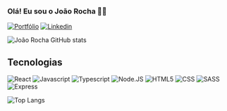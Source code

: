 ### Olá! Eu sou o João Rocha 👋🏼

[![Portfólio](https://img.shields.io/badge/website-000000?style=for-the-badge&logo=About.me&logoColor=white)](https://joaoeduardoribeirorocha.com.br/)
[![Linkedin](https://img.shields.io/badge/LinkedIn-0077B5?style=for-the-badge&logo=linkedin&logoColor=white)](https://www.linkedin.com/in/joaoedrocha/)

![João Rocha GitHub stats](https://github-readme-stats.vercel.app/api?username=JoaoEduardoRRocha&show_icons=true&theme=dracula)

## Tecnologias
![React](https://img.shields.io/badge/React-20232A?style=for-the-badge&logo=react&logoColor=61DAFB)
![Javascript](https://img.shields.io/badge/JavaScript-323330?style=for-the-badge&logo=javascript&logoColor=F7DF1E)
![Typescript](https://img.shields.io/badge/TypeScript-007ACC?style=for-the-badge&logo=typescript&logoColor=white)
![Node.JS](https://img.shields.io/badge/Node.js-43853D?style=for-the-badge&logo=node.js&logoColor=white)
![HTML5](https://img.shields.io/badge/HTML-239120?style=for-the-badge&logo=html5&logoColor=white)
![CSS](https://img.shields.io/badge/CSS-239120?&style=for-the-badge&logo=css3&logoColor=white)
![SASS](https://img.shields.io/badge/Sass-CC6699?style=for-the-badge&logo=sass&logoColor=white)
![Express](https://img.shields.io/badge/Express.js-404D59?style=for-the-badge)

![Top Langs](https://github-readme-stats.vercel.app/api/top-langs/?username=JoaoEduardoRRocha&hide_progress=true)



